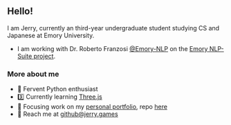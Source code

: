 ## Hello!

I am Jerry, currently an third-year undergraduate student studying CS and Japanese at Emory University.
- I am working with Dr. Roberto Franzosi [@Emory-NLP](https://github.com/Emory-NLP) on the [Emory NLP-Suite project](https://github.com/NLP-Suite/NLP-Suite).

### More about me
- 🐍 Fervent Python enthusiast
- 3️⃣ Currently learning [Three.js](https://threejs.org/)
- 📃 Focusing work on my [personal portfolio](http://jerry.games/), repo [here](https://github.com/Jerrybibo/personal-portfolio)
- 📧 Reach me at [github@jerry.games](mailto:github@jerry.games)

<!--
**Jerrybibo/jerrybibo** is a ✨ _special_ ✨ repository because its `README.md` (this file) appears on your GitHub profile.

Here are some ideas to get you started:

- 🔭 I’m currently working on ...
- 🌱 I’m currently learning ...
- 👯 I’m looking to collaborate on ...
- 🤔 I’m looking for help with ...
- 💬 Ask me about ...
- 📫 How to reach me: ...
- 😄 Pronouns: ...
- ⚡ Fun fact: ...
-->
